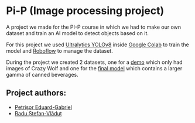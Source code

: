 # Pi-P (Image processing project)
A project we made for the PI-P course in which we had to make our own dataset and train an AI model to detect objects based on it.

For this project we used [Ultralytics YOLOv8](https://github.com/ultralytics/ultralytics) inside [Google Colab](https://colab.research.google.com) to train the model and [Roboflow](https://roboflow.com) to manage the dataset.

  During the project we created 2 datasets, one for a [demo](https://universe.roboflow.com/pi-ulvcg/crazy-wolf) which only had images of Crazy Wolf and one for the [final model](https://universe.roboflow.com/pi-ulvcg/canned-beverages) which contains a larger gamma of canned beverages.

## Project authors:
* [Petrișor Eduard-Gabriel](https://github.com/Eduard975)
* [Radu Ștefan-Vlăduț](https://github.com/raduq420)
